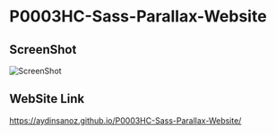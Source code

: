 # P0003HC-Sass-Parallax-Website
## ScreenShot
![ScreenShot](./images/parallaxWeb.gif)

## WebSite Link

https://aydinsanoz.github.io/P0003HC-Sass-Parallax-Website/

